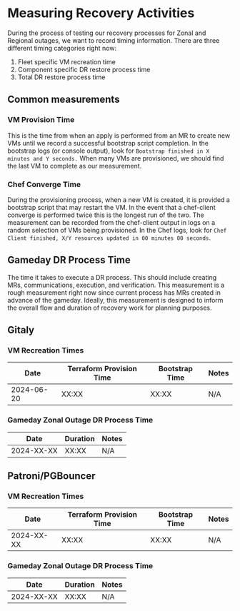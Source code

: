 # Measuring Recovery Activities

During the process of testing our recovery processes for Zonal and Regional outages, we want to record timing information.
There are three different timing categories right now:

1. Fleet specific VM recreation time
1. Component specific DR restore process time
1. Total DR restore process time

## Common measurements

### VM Provision Time

This is the time from when an apply is performed from an MR to create new VMs until we record a successful bootstrap script completion.
In the bootstrap logs (or console output), look for `Bootstrap finished in X minutes and Y seconds.`
When many VMs are provisioned, we should find the last VM to complete as our measurement.

### Chef Converge Time

During the provisioning process, when a new VM is created, it is provided a bootstrap script that may restart the VM.
In the event that a chef-client converge is performed twice this is the longest run of the two.
The measurement can be recorded from the chef-client output in logs on a random selection of VMs being provisioned.
In the Chef logs, look for `Chef Client finished, X/Y resources updated in 00 minutes 00 seconds`.

## Gameday DR Process Time

The time it takes to execute a DR process. This should include creating MRs, communications, execution, and verification.
This measurement is a rough measurement right now since current process has MRs created in advance of the gameday.
Ideally, this measurement is designed to inform the overall flow and duration of recovery work for planning purposes.

## Gitaly

### VM Recreation Times

| Date | Terraform Provision Time | Bootstrap Time | Notes |
| ---- | ------------------- | -------------- | ----- |
| 2024-06-20 | XX:XX | XX:XX | N/A |

### Gameday Zonal Outage DR Process Time

| Date | Duration | Notes |
| ---- | -------- | ----- |
| 2024-XX-XX | XX:XX | N/A |

## Patroni/PGBouncer

### VM Recreation Times

| Date | Terraform Provision Time | Bootstrap Time | Notes |
| ---- | ------------------- | -------------- | ----- |
| 2024-XX-XX | XX:XX | XX:XX | N/A |

### Gameday  Zonal Outage DR Process Time

| Date | Duration | Notes |
| ---- | -------- | ----- |
| 2024-XX-XX | XX:XX | N/A |

